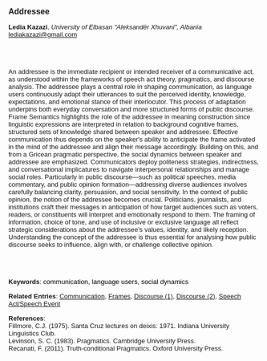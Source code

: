 <!DOCTYPE html><html lang="en"><head><title="Addressee"></head>
<body><p><font face="Poppins, Calibri, sans-serif" size="3"><b>Addressee</b></font></p>
<p><font face="Poppins, Calibri, sans-serif" size="2"><b>Ledia Kazazi</b>, <i>University of Elbasan &quot;Aleksandër Xhuvani&quot;, Albania</i><br><a href="mailto:lediakazazi@gmail.com" target="blank">lediakazazi@gmail.com</a></font></p>
<p><font face="Poppins, Calibri, sans-serif" size="2"><br><br><br>An addressee is the immediate recipient or intended receiver of a communicative act, as understood within the frameworks of speech act theory, pragmatics, and discourse analysis. The addressee plays a central role in shaping communication, as language users continuously adapt their utterances to suit the perceived identity, knowledge, expectations, and emotional stance of their interlocutor. This process of adaptation underpins both everyday conversation and more structured forms of public discourse. Frame Semantics highlights the role of the addressee in meaning construction since linguistic expressions are interpreted in relation to background cognitive frames, structured sets of knowledge shared between speaker and addressee. Effective communication thus depends on the speaker's ability to anticipate the frame activated in the mind of the addressee and align their message accordingly. Building on this, and from a Gricean pragmatic perspective, the social dynamics between speaker and addressee are emphasized. Communicators deploy politeness strategies, indirectness, and conversational implicatures to navigate interpersonal relationships and manage social roles. Particularly in public discourse—such as political speeches, media commentary, and public opinion formation—addressing diverse audiences involves carefully balancing clarity, persuasion, and social sensitivity. In the context of public opinion, the notion of the addressee becomes crucial. Politicians, journalists, and institutions craft their messages in anticipation of how target audiences such as voters, readers, or constituents will interpret and emotionally respond to them. The framing of information, choice of tone, and use of inclusive or exclusive language all reflect strategic considerations about the addressee’s values, identity, and likely reception. Understanding the concept of the addressee is thus essential for analysing how public discourse seeks to influence, align with, or challenge collective opinion.<br><br><br><br></font></p>
<p><font face="Poppins, Calibri, sans-serif" size="2"><b>Keywords</b>: </font></font></span></font><font color="#000000"><span style="text-decoration: none"><font face="calibri, sans-serif"><font size="2" style="font-size: 10pt">c</font></font></span></font><font color="#000000"><span style="text-decoration: none"><font face="calibri, sans-serif"><font size="2" style="font-size: 10pt">ommunication, language users, social dynamics</font></font></span></font></font></p>
<p><font face="Poppins, Calibri, sans-serif" size="2"><b>Related Entries</b>: <a href="./communication.html">Communication</a>, <a href="./frames.html">Frames</a>, <a href="./discourse-(1).html">Discourse (1)</a>, <a href="./discourse-(2).html">Discourse (2)</a>, <a href="./speech-act-speech-event.html">Speech Act/Speech Event</a></font></p>
<p><font face="Poppins, Calibri, sans-serif" size="2"><b>References</b>:<br>Fillmore, C.J. (1975). Santa Cruz lectures on deixis: 1971. Indiana University Linguistics Club.<br>Levinson, S. C. (1983). Pragmatics. Cambridge University Press.<br>Recanati, F. (2011). Truth-conditional Pragmatics. Oxford University Press.</font></p>
</body>
